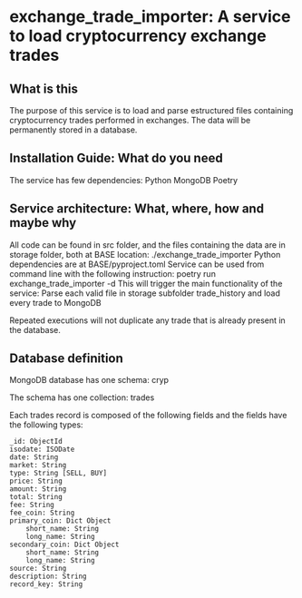 # exchange_trade_importer: A service to load cryptocurrency exchange trades

## What is this

The purpose of this service is to load and parse estructured files containing cryptocurrency trades performed in exchanges.
The data will be permanently stored in a database.

## Installation Guide: What do you need

The service has few dependencies:
Python
MongoDB
Poetry

## Service architecture: What, where, how and maybe why

All code can be found in src folder, and the files containing the data are in storage folder, both at BASE location: ./exchange_trade_importer
Python dependencies are at BASE/pyproject.toml
Service can be used from command line with the following instruction: poetry run exchange_trade_importer -d
This will trigger the main functionality of the service: Parse each valid file in storage subfolder trade_history and load every trade to MongoDB

Repeated executions will not duplicate any trade that is already present in the database.

## Database definition

MongoDB database has one schema: cryp

The schema has one collection: trades

Each trades record is composed of the following fields and the fields have the following types:

    _id: ObjectId
    isodate: ISODate
    date: String
    market: String 
    type: String [SELL, BUY]
    price: String
    amount: String
    total: String
    fee: String
    fee_coin: String
    primary_coin: Dict Object
        short_name: String
        long_name: String
    secondary_coin: Dict Object
        short_name: String
        long_name: String
    source: String
    description: String
    record_key: String
